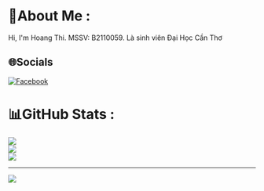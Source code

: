 # 💫About Me :
Hi, I'm Hoang Thi. MSSV: B2110059. Là sinh viên Đại Học Cần Thơ

## 🌐Socials
[![Facebook](https://img.shields.io/badge/Facebook-%231877F2.svg?logo=Facebook&logoColor=white)](https://facebook.com/fb.com/tht.tudiem) 
# 📊GitHub Stats :
![](https://github-readme-stats.vercel.app/api?username=Calmmtht&theme=radical&hide_border=false&include_all_commits=false&count_private=false)<br/>
![](https://github-readme-streak-stats.herokuapp.com/?user=Calmmtht&theme=radical&hide_border=false)<br/>
![](https://github-readme-stats.vercel.app/api/top-langs/?username=Calmmtht&theme=radical&hide_border=false&include_all_commits=false&count_private=false&layout=compact)

---
[![](https://visitcount.itsvg.in/api?id=Calmmtht&icon=0&color=0)](https://visitcount.itsvg.in)
